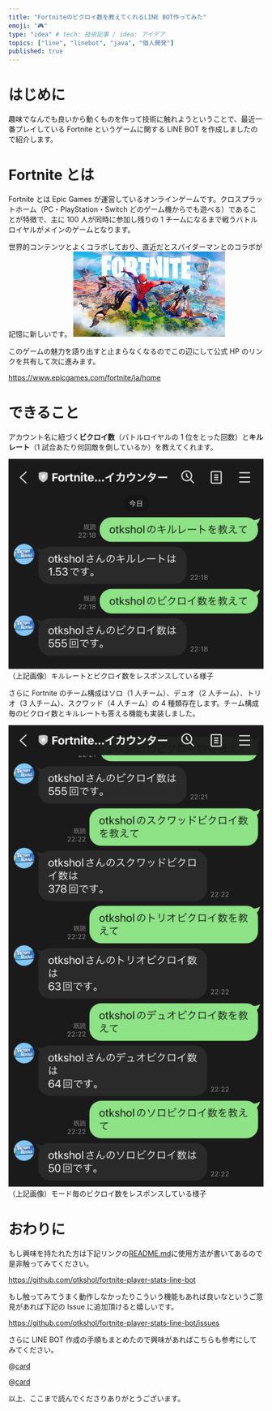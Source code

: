 ```yaml
---
title: "Fortniteのビクロイ数を教えてくれるLINE BOT作ってみた"
emoji: "🎮"
type: "idea" # tech: 技術記事 / idea: アイデア
topics: ["line", "linebot", "java", "個人開発"]
published: true
---
```


# はじめに

趣味でなんでも良いから動くものを作って技術に触れようということで、最近一番プレイしている Fortnite というゲームに関する LINE BOT を作成しましたので紹介します。

# Fortnite とは

Fortnite とは Epic Games が運営しているオンラインゲームです。クロスプラットホーム（PC・PlayStation・Switch どのゲーム機からでも遊べる）であることが特徴で、主に 100 人が同時に参加し残りの 1 チームになるまで戦うバトルロイヤルがメインのゲームとなります。

世界的コンテンツとよくコラボしており、直近だとスパイダーマンとのコラボが記憶に新しいです。
![](/images/fortnite-bot/fortnite.jpeg)

このゲームの魅力を語り出すと止まらなくなるのでこの辺にして公式 HP のリンクを共有して次に進みます。

https://www.epicgames.com/fortnite/ja/home

# できること

アカウント名に紐づく**ビクロイ数**（バトルロイヤルの 1 位をとった回数）と**キルレート**（1 試合あたり何回敵を倒しているか）を教えてくれます。

![](/images/fortnite-bot/result01.jpeg)
（上記画像）キルレートとビクロイ数をレスポンスしている様子

さらに Fortnite のチーム構成はソロ（1 人チーム）、デュオ（2 人チーム）、トリオ（3 人チーム）、スクワッド（4 人チーム）の 4 種類存在します。チーム構成毎のビクロイ数とキルレートも答える機能も実装しました。

![](/images/fortnite-bot/result02.jpeg)
（上記画像）モード毎のビクロイ数をレスポンスしている様子

# おわりに

もし興味を持たれた方は下記リンクの[README.md](https://github.com/otkshol/fortnite-player-stats-line-bot#readme)に使用方法が書いてあるので是非触ってみてください。

https://github.com/otkshol/fortnite-player-stats-line-bot

もし触ってみてうまく動作しなかったりこういう機能もあれば良いなというご意見があれば下記の Issue に追加頂けると嬉しいです。

https://github.com/otkshol/fortnite-player-stats-line-bot/issues

さらに LINE BOT 作成の手順もまとめたので興味があればこちらも参考にしてみてください。

@[card](https://zenn.dev/otkshol/articles/52d2649c6fa4dc)

@[card](https://zenn.dev/otkshol/articles/db34b50fee53f7)

以上、ここまで読んでくださりありがとうございます。
